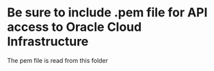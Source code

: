 # Be sure to include .pem file for API access to Oracle Cloud Infrastructure
The pem file is read from this folder